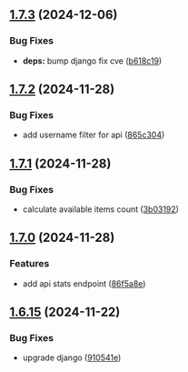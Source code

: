 ## [1.7.3](https://github.com/l4rm4nd/VoucherVault/compare/v1.7.2...v1.7.3) (2024-12-06)


### Bug Fixes

* **deps:** bump django fix cve ([b618c19](https://github.com/l4rm4nd/VoucherVault/commit/b618c190ad9637efcbc9a4869544c76ab59c2510))

## [1.7.2](https://github.com/l4rm4nd/VoucherVault/compare/v1.7.1...v1.7.2) (2024-11-28)


### Bug Fixes

* add username filter for api ([865c304](https://github.com/l4rm4nd/VoucherVault/commit/865c3046af23ee26ebda5123f1300564b43b206f))

## [1.7.1](https://github.com/l4rm4nd/VoucherVault/compare/v1.7.0...v1.7.1) (2024-11-28)


### Bug Fixes

* calculate available items count ([3b03192](https://github.com/l4rm4nd/VoucherVault/commit/3b0319246997a6cff871512c399fa208c92d4faf))

## [1.7.0](https://github.com/l4rm4nd/VoucherVault/compare/v1.6.15...v1.7.0) (2024-11-28)


### Features

* add api stats endpoint ([86f5a8e](https://github.com/l4rm4nd/VoucherVault/commit/86f5a8ef01a7e4a2fa0527e522cbe04ffb21a417))

## [1.6.15](https://github.com/l4rm4nd/VoucherVault/compare/v1.6.14...v1.6.15) (2024-11-22)


### Bug Fixes

* upgrade django ([910541e](https://github.com/l4rm4nd/VoucherVault/commit/910541e65d68e549efee9934563bcfe0d11a3d94))

